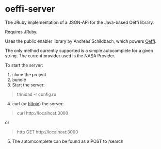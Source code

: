 oeffi-server
============

The JRuby implementation of a JSON-APi for the Java-based Oeffi library.

Requires JRuby.

Uses the public enabler library by Andreas Schildbach, which powers [Oeffi](http://oeffi.schildbach.de).

The only method currently supported is a simple autocomplete for a given string. The current provider used is the NASA Provider.

To start the server:

1. clone the project
2. bundle
3. Start the server:

> trinidad -r config.ru

4. curl (or [httpie](https://github.com/jkbr/httpie)) the server:


> curl http://localhost:3000

or

> http GET http://localhost:3000


5. The automcomplete can be found as a POST to /search
